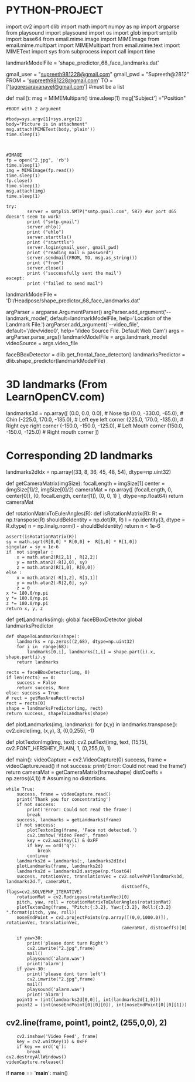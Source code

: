 # PYTHON-PROJECT
import cv2
import dlib
import math
import numpy as np
import argparse
from playsound import playsound
import os
import glob
import smtplib
import base64
from email.mime.image import MIMEImage
from email.mime.multipart import MIMEMultipart
from email.mime.text import MIMEText
import sys
from subprocess import call
import time

landmarkModelFile = 'shape_predictor_68_face_landmarks.dat'

gmail_user = "supreeth981228@gmail.com"
gmail_pwd = "Supreeth@2812"
FROM = 'supreeth981228@gmail.com'
TO = ['tagoresaravanavel@gmail.com'] #must be a list

def mail():
    msg = MIMEMultipart()
    time.sleep(1)
    msg['Subject'] ="Position"

    #BODY with 2 argument

    #body=sys.argv[1]+sys.argv[2]
    body="Picture is in attachment"          
    msg.attach(MIMEText(body,'plain'))
    time.sleep(1)

    

    #IMAGE
    fp = open("2.jpg", 'rb')   		
    time.sleep(1)
    img = MIMEImage(fp.read())
    time.sleep(1)
    fp.close()
    time.sleep(1)
    msg.attach(img)
    time.sleep(1)

    try:
            server = smtplib.SMTP("smtp.gmail.com", 587) #or port 465 doesn't seem to work!
            print ("smtp.gmail")
            server.ehlo()
            print ("ehlo")
            server.starttls()
            print ("starttls")
            server.login(gmail_user, gmail_pwd)
            print ("reading mail & password")
            server.sendmail(FROM, TO, msg.as_string())
            print ("from")
            server.close()
            print ('successfully sent the mail')
    except:
            print ("failed to send mail")

landmarkModelFile = 'D:/Headpose/shape_predictor_68_face_landmarks.dat'

argParser = argparse.ArgumentParser()
argParser.add_argument('--landmark_model', default=landmarkModelFile,
                    help='Location of the Landmark File.')
argParser.add_argument('--video_file', default='/dev/video0',
                    help='Video Source File. Default Web Cam')
args = argParser.parse_args()
landmarkModelFile = args.landmark_model
videoSource = args.video_file

faceBBoxDetector = dlib.get_frontal_face_detector()
landmarksPredictor = dlib.shape_predictor(landmarkModelFile)

# 3D landmarks (From LearnOpenCV.com)
landmarks3d = np.array([
                        (0.0, 0.0, 0.0),             # Nose tip
                        (0.0, -330.0, -65.0),        # Chin
                        (-225.0, 170.0, -135.0),     # Left eye left corner
                        (225.0, 170.0, -135.0),      # Right eye right corner
                        (-150.0, -150.0, -125.0),    # Left Mouth corner
                        (150.0, -150.0, -125.0)      # Right mouth corner
                        ])
# Corresponding 2D landmarks
landmarks2dIdx = np.array((33, 8, 36, 45, 48, 54), dtype=np.uint32)

def getCameraMatrix(imgSize):
    focalLength = imgSize[1]
    center = (imgSize[1]/2, imgSize[0]/2)
    cameraMat = np.array([
                        (focalLength, 0, center[0]),
                        (0, focalLength, center[1]),
                        (0, 0, 1)
                        ], dtype=np.float64)
    return cameraMat

def rotationMatrixToEulerAngles(R):
    def isRotationMatrix(R):
        Rt = np.transpose(R)
        shouldBeIdentity = np.dot(Rt, R)
        I = np.identity(3, dtype = R.dtype)
        n = np.linalg.norm(I - shouldBeIdentity)
        return n < 1e-6

    assert(isRotationMatrix(R))
    sy = math.sqrt(R[0,0] * R[0,0] +  R[1,0] * R[1,0])
    singular = sy < 1e-6
    if  not singular :
        x = math.atan2(R[2,1] , R[2,2])
        y = math.atan2(-R[2,0], sy)
        z = math.atan2(R[1,0], R[0,0])
    else :
        x = math.atan2(-R[1,2], R[1,1])
        y = math.atan2(-R[2,0], sy)
        z = 0
    x *= 180.0/np.pi
    y *= 180.0/np.pi
    z *= 180.0/np.pi
    return x, y, z

def getLandmarks(img):
    global faceBBoxDetector
    global landmarksPredictor

    def shapeToLandmarks(shape):
        landmarks = np.zeros((2,68), dtype=np.uint32)
        for i in  range(68):
            landmarks[0,i], landmarks[1,i] = shape.part(i).x, shape.part(i).y
        return landmarks

    rects = faceBBoxDetector(img, 0)
    if len(rects) == 0:
        success = False
        return success, None
    else: success = True
    # rect = getMaxAreaRect(rects)
    rect = rects[0]
    shape = landmarksPredictor(img, rect)
    return success, shapeToLandmarks(shape)

def plotLandmarks(img, landmarks):
    for (x,y) in landmarks.transpose():
        cv2.circle(img, (x,y), 3, (0,0,255), -1)

def plotTextonImg(img, text):
    cv2.putText(img, text, (15,15), cv2.FONT_HERSHEY_PLAIN, 1, (0,255,0), 1)

def main():
    videoCapture = cv2.VideoCapture(0)
    success, frame = videoCapture.read()
    if not success:
        print('Error: Could not read the frame')
        return
    cameraMat = getCameraMatrix(frame.shape)
    distCoeffs = np.zeros((4,1)) # Assuming no distortions.

    while True:
        success, frame = videoCapture.read()
        print('Thank you for concentrating')
        if not success:
            print('Error: Could not read the frame')
            break
        success, landmarks = getLandmarks(frame)
        if not success:
            plotTextonImg(frame, 'Face not detected.')
            cv2.imshow('Video Feed', frame)
            key = cv2.waitKey(1) & 0xFF
            if key == ord('q'):
                break
            continue
        landmarks2d = landmarks[:, landmarks2dIdx]
        plotLandmarks(frame, landmarks2d)
        landmarks2d = landmarks2d.astype(np.float64)
        success, rotationVec, translationVec = cv2.solvePnP(landmarks3d, landmarks2d.T, cameraMat,
                                                distCoeffs, flags=cv2.SOLVEPNP_ITERATIVE)
        rotationMat = cv2.Rodrigues(rotationVec)[0]
        pitch, yaw, roll = rotationMatrixToEulerAngles(rotationMat)
        plotTextonImg(frame, "Pitch:{:3.2}, Yaw:{:3.2}, Roll:{:3.2} ".format(pitch, yaw, roll))
        noseEndPoint = cv2.projectPoints(np.array([(0,0,1000.0)]), rotationVec, translationVec,
                                                cameraMat, distCoeffs)[0]

        if yaw>30:
            print('please dont turn Right')
            cv2.imwrite("2.jpg",frame)
            mail()
            playsound('alarm.wav')
            print('alarm')
        if yaw<-30:
            print('please dont turn left')
            cv2.imwrite("2.jpg",frame)
            mail()
            playsound('alarm.wav')
            print('alarm')
        point1 = (int(landmarks2d[0,0]), int(landmarks2d[1,0]))
        point2 = (int(noseEndPoint[0][0][0]), int(noseEndPoint[0][0][1]))
##        cv2.line(frame, point1, point2, (255,0,0), 2)

        cv2.imshow('Video Feed', frame)
        key = cv2.waitKey(1) & 0xFF
        if key == ord('q'):
            break
    cv2.destroyAllWindows()
    videoCapture.release()

if __name__ == '__main__':
    main()
